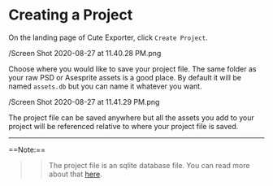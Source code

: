 # Creating a Project

On the landing page of Cute Exporter, click `Create Project`. 

/Screen Shot 2020-08-27 at 11.40.28 PM.png

Choose where you would like to save your project file. The same folder as your raw PSD or Asesprite assets is a good place.
By default it will be named `assets.db` but you can name it whatever you want.

/Screen Shot 2020-08-27 at 11.41.29 PM.png

The project file can be saved anywhere but all the assets you add to your project will be referenced relative to where your project file is saved.

---

==Note:==

>> The project file is an sqlite database file. You can read more about that [here]().

